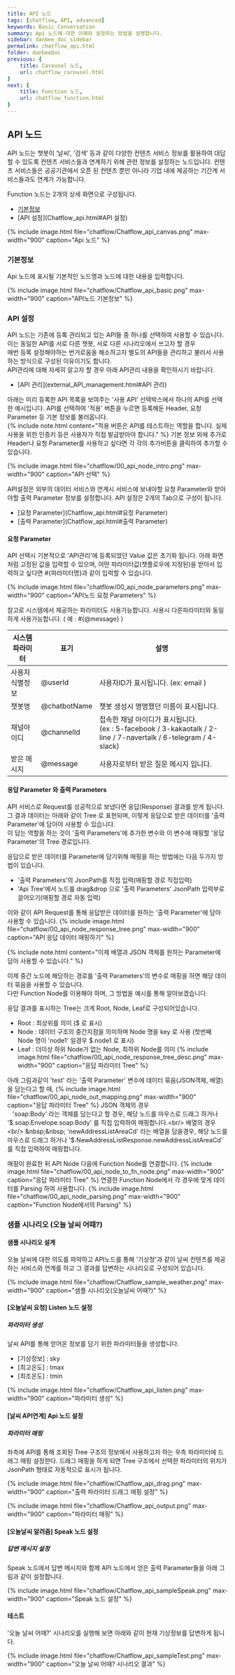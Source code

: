 ```yaml
---
title: API 노드
tags: [chatflow, API, advanced]
keywords: Basic Conversation
summary: Api 노드에 대한 이해와 설정하는 방법을 설명합니다.
sidebar: danbee_doc_sidebar
permalink: chatflow_api.html
folder: danbeeDoc
previous: {
    title: Carousel 노드,
    url: chatflow_carousel.html
}
next: {
    title: Function 노드,
    url: chatflow_function.html
}
---
```


## API 노드

API 노드는 챗봇이 ‘날씨’, ‘검색’ 등과 같이 다양한 컨텐츠 서비스 정보를 활용하여 대답할 수 있도록 컨텐츠 서비스들과 연계하기 위해 관련 정보를 설정하는 노드입니다. 
컨텐츠 서비스들은 공공기관에서 오픈 된 컨텐츠 뿐만 아니라 기업 내에 제공하는 기간계 서비스들과도 연계가 가능합니다. 


Function 노드는 2개의 상세 화면으로 구성됩니다.
- [기본정보](Chatflow_api.html#기본정보)
- [API 설정](Chatflow_api.html#API 설정)

{% include image.html file="chatflow/Chatflow_api_canvas.png" max-width="900" caption="Api 노드" %}

### 기본정보

Api 노드에 표시될 기본적인 노드명과 노드에 대한 내용을 입력합니다.

{% include image.html file="chatflow/Chatflow_api_basic.png" max-width="900" caption="API노드 기본정보" %}

### API 설정

API 노드는 기존에 등록 관리되고 있는 API들 중 하나를 선택하여 사용할 수 있습니다. 
이는 동일한 API를 서로 다른 챗봇, 서로 다른 시나리오에서 쓰고자 할 경우<br/>
매번 등록 설정해야하는 번거로움을 해소하고자 별도의 API들을 관리하고 불러서 사용하는 방식으로 구성된 이유이기도 합니다.<br/> 
API관리에 대해 자세히 알고자 할 경우 아래 API관리 내용을 확인하시기 바랍니다. 

- [API 관리](external_API_management.html#API 관리)

아래는 미리 등록한 API 목록을 보여주는 '사용 API' 선택박스에서 하나의 API를 선택한 예시입니다.
API를 선택하여 '적용' 버튼을 누르면 등록해둔 Header, 요청 Parameter 등 기본 정보를 불러옵니다.<br/>
{% include note.html content="적용 버튼은 API를 테스트하는 역할을 합니다. 실제 사용을 위한 인증키 등은 사용자가 직접 발급받아야 합니다." %}
기본 정보 외에 추가로 Header나 요청 Parameter를 사용하고 싶다면 각 각의 추가버튼을 클릭하여 추가할 수 있습니다. 



{% include image.html file="chatflow/00_api_node_intro.png" max-width="900" caption="API 선택" %}


API설정은 외부의 데이터 서비스와 연계시 서비스에 보내야할 요청 Parameter와 받아야할 출력 Parameter 정보를 설정합니다. 
API 설정은 2개의 Tab으로 구성이 됩니다.

- [요청 Parameter](Chatflow_api.html#요청 Parameter)
- [출력 Parameter](Chatflow_api.html#출력 Parameter)


#### 요청 Parameter

API 선택시 기본적으로 'API관리'에 등록되었던 Value 값은 초기화 됩니다. 
아래 화면처럼 고정된 값을 입력할 수 있으며, 어떤 파라미터값(챗플로우에 지정된)을 받아서 입력하고 싶다면 #{파라미터명}과 같이 입력할 수 있습니다.

{% include image.html file="chatflow/00_api_node_parameters.png" max-width="900" caption="API노드 요청 Parameters" %}

참고로 시스템에서 제공하는 파라미터도 사용가능합니다. 사용시 다른파라미터와 동일하게 사용가능합니다. ( 예 : #{@message} )  

| 시스템 파라미터 | 표기 | 설명 | 
|--------|-------|-------|
| 사용자 식별정보 | @userId | 사용자ID가 표시됩니다. (ex: email ) |
| 챗봇명 | @chatbotName | 챗봇 생성시 명명했던 이름이 표시됩니다.  |
| 채널아이디 | @channelId | 접속한 채널 아이디가 표시됩니다. <br/>(ex : 5-facebook / 3-kakaotalk / 2-line / 7-navertalk / 6-telegram / 4-slack)  |
| 받은 메시지 | @message | 사용자로부터 받은 질문 메시지 입니다. |


#### 응답 Parameter 와 출력 Parameters

API 서비스로 Request를 성공적으로 보냈다면 응답(Response) 결과를 받게 됩니다.<br/>
그 결과 데이터는 아래와 같이 Tree 로 표현되며, 이렇게 응답으로 받은 데이터를 '출력 Parameter'에 담아야 사용할 수 있습니다.<br/>
이 담는 역할을 하는 것이 '출력 Parameters'에 추가한 변수와 이 변수에 매핑할 '응답 Parameter'의 Tree 경로입니다. 

응답으로 받은 데이터를 Parameter에 담기위해 매핑을 하는 방법에는 다음 두가지 방법이 있습니다.
 - '출력 Parameters'의 JsonPath를 직접 입력(매핑할 경로 직접입력)
 - 'Api Tree'에서 노드를 drag&drop 으로 '출력 Parameters' JsonPath 입력부로 끌어오기(매핑할 경로 자동 입력)

이와 같이 API Request를 통해 응답받은 데이터를 원하는 '출력 Parameter'에 담아 사용할 수 있습니다.
{% include image.html file="chatflow/00_api_node_response_tree.png" max-width="900" caption="API 응답 데이터 매핑하기" %}

{% include note.html content="이제 배열과 JSON 객체를 원하는 Parameter에 담아 사용할 수 있습니다." %}

이제 중간 노드에 해당하는 경로를 '출력 Parameters'의 변수로 매핑을 하면 해당 데이터 묶음을 사용할 수 있습니다.<br/>
다만 Function Node를 이용해야 하며, 그 방법을 예시를 통해 알아보겠습니다.<br/>

응답 결과를 표시하는 Tree는 크게 Root, Node, Leaf로 구성되어있습니다.
- Root : 최상위를 의미 ($ 로 표시)
- Node : 데이터 구조의 중간지점을 의미하며 Node 명을 key 로 사용 (첫번째 Node 명이 'node1' 일경우 $.node1 로 표시)
- Leaf : 더이상 하위 Node가 없는 Node, 최하위 Node를 의미
{% include image.html file="chatflow/00_api_node_response_tree_desc.png" max-width="900" caption="응답 파라미터 Tree" %}

아래 그림과같이 'test' 라는 '출력 Parameter' 변수에 데이터 묶음(JSON객체, 배열)을 담는다고 할 때,
{% include image.html file="chatflow/00_api_node_out_mapping.png" max-width="900" caption="응답 파라미터 Tree" %}
JSON 객체의 경우<br/>
&nbsp;&nbsp; 'soap:Body' 라는 객체를 담는다고 할 경우, 해당 노드를 마우스로 드래그 하거나 '$.soap:Envelope.soap:Body' 를 직접 입력하여 매핑합니다.<br/>
배열의 경우 <br/>
&nbsp;&nbsp; 'newAddressListAreaCd' 라는 배열을 담을경우, 해당 노드를 마우스로 드래그 하거나 '$.NewAddressListResponse.newAddressListAreaCd' 를 직접 입력하여 매핑합니다.

매핑이 완료한 뒤 API Node 다음에 Function Node를 연결합니다.
{% include image.html file="chatflow/00_api_node_to_fn_node.png" max-width="900" caption="응답 파라미터 Tree" %}
연결한 Function Node에서 각 경우에 맞게 데이터를 Parsing 하여 사용합니다.
{% include image.html file="chatflow/00_api_node_parsing.png" max-width="900" caption="Function Node에서의 Parsing" %}










### 샘플 시나리오 (오늘 날씨 어때?)

#### 샘플 시나리오 설계

오늘 날씨에 대한 의도를 파악하고 API노드를 통해 '기상청'과 같이 날씨 컨텐츠를 제공하는 서비스와 연계를 하고 그 결과를 답변하는 시나리오로 구성되어 있습니다.

{% include image.html file="chatflow/Chatflow_sample_weather.png" max-width="900" caption="샘플 시나리오(오늘날씨 어때?)" %}


#### [오늘날씨 요청] Listen 노드 설정

##### 파라미터 생성

날씨 API를 통해 얻어온 정보를 담기 위한 파라미터들을 생성합니다.

- [기상정보] : sky
- [최고온도] : tmax
- [최조온도] : tmin

{% include image.html file="chatflow/Chatflow_api_listen.png" max-width="900" caption="파라미터 생성" %}

#### [날씨 API연계] Api 노드 설정

##### 파라미터 매핑

좌측에 API를 통해 조회된 Tree 구조의 정보에서 사용하고자 하는 우측 파라미터에 드래그 매핑 설정한다.
드래그 매핑을 하게 되면 Tree 구조에서 선택한 파라미터의 위치가 JsonPath 형태로 자동적으로 표시가 됩니다.

{% include image.html file="chatflow/Chatflow_api_drag.png" max-width="900" caption="출력 파라미터 드래그 매핑 설정" %}

{% include image.html file="chatflow/Chatflow_api_output.png" max-width="900" caption="파라미터 매핑" %}

#### [오늘날씨 알려줌] Speak 노드 설정

##### 답변 메시지 설정

Speak 노드에서 답변 메시지와 함께 API 노드에서 얻은 출력 Parameter들을 아래 그림과 같이 설정합니다.

{% include image.html file="chatflow/Chatflow_api_sampleSpeak.png" max-width="900" caption="Speak 노드 설정" %}


#### 테스트

'오늘 날씨 어때?' 시나리오를 실행해 보면 아래와 같이 현재 기상정보를 답변하게 됩니다.

{% include image.html file="chatflow/Chatflow_api_sampleTest.png" max-width="900" caption="오늘 날씨 어때? 시나리오 결과" %}